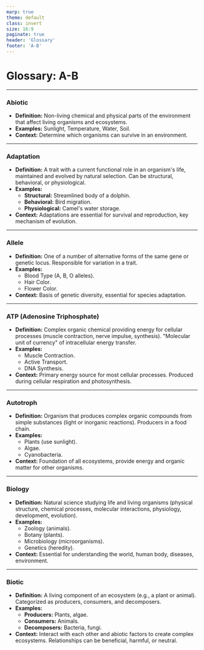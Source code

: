 ```yaml
---
marp: true
theme: default
class: invert
size: 16:9
paginate: true
header: 'Glossary'
footer: 'A-B'
---
```


# Glossary: A-B

---

### Abiotic

*   **Definition:** Non-living chemical and physical parts of the environment that affect living organisms and ecosystems.
*   **Examples:** Sunlight, Temperature, Water, Soil.
*   **Context:** Determine which organisms can survive in an environment.

---

### Adaptation

*   **Definition:** A trait with a current functional role in an organism's life, maintained and evolved by natural selection. Can be structural, behavioral, or physiological.
*   **Examples:**
    *   **Structural:** Streamlined body of a dolphin.
    *   **Behavioral:** Bird migration.
    *   **Physiological:** Camel's water storage.
*   **Context:** Adaptations are essential for survival and reproduction, key mechanism of evolution.

---

### Allele

*   **Definition:** One of a number of alternative forms of the same gene or genetic locus. Responsible for variation in a trait.
*   **Examples:**
    *   Blood Type (A, B, O alleles).
    *   Hair Color.
    *   Flower Color.
*   **Context:** Basis of genetic diversity, essential for species adaptation.

---

### ATP (Adenosine Triphosphate)

*   **Definition:** Complex organic chemical providing energy for cellular processes (muscle contraction, nerve impulse, synthesis). "Molecular unit of currency" of intracellular energy transfer.
*   **Examples:**
    *   Muscle Contraction.
    *   Active Transport.
    *   DNA Synthesis.
*   **Context:** Primary energy source for most cellular processes. Produced during cellular respiration and photosynthesis.

---

### Autotroph

*   **Definition:** Organism that produces complex organic compounds from simple substances (light or inorganic reactions). Producers in a food chain.
*   **Examples:**
    *   Plants (use sunlight).
    *   Algae.
    *   Cyanobacteria.
*   **Context:** Foundation of all ecosystems, provide energy and organic matter for other organisms.

---

### Biology

*   **Definition:** Natural science studying life and living organisms (physical structure, chemical processes, molecular interactions, physiology, development, evolution).
*   **Examples:**
    *   Zoology (animals).
    *   Botany (plants).
    *   Microbiology (microorganisms).
    *   Genetics (heredity).
*   **Context:** Essential for understanding the world, human body, diseases, environment.

---

### Biotic

*   **Definition:** A living component of an ecosystem (e.g., a plant or animal). Categorized as producers, consumers, and decomposers.
*   **Examples:**
    *   **Producers:** Plants, algae.
    *   **Consumers:** Animals.
    *   **Decomposers:** Bacteria, fungi.
*   **Context:** Interact with each other and abiotic factors to create complex ecosystems. Relationships can be beneficial, harmful, or neutral.
